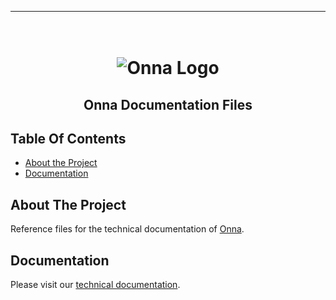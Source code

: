 <!-- Here build and CI badges -->

---
<!-- PROJECT LOGO -->
<h1 align="center">
  <br>
  <img src="https://onna.com/wp-content/uploads/2020/03/h-onna-solid.png" alt="Onna Logo"></a>
</h1>

<h2 align="center">Onna Documentation Files </h2>

<!-- TABLE OF CONTENTS -->
## Table Of Contents

- [About the Project](#about-the-project)
- [Documentation](#documentation)

## About The Project

Reference files for the technical documentation of [Onna](https://onna.com "Link to onna.com").

## Documentation

Please visit our [technical documentation](https://developers.onna.com "Link to developers.onna.com").

